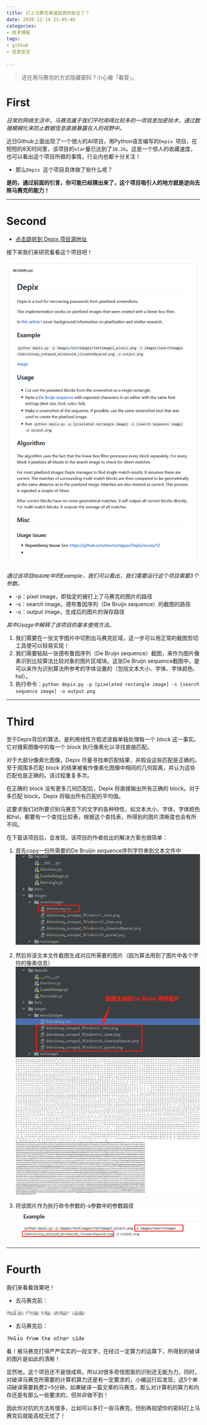 ```yaml
---
title: 打上马赛克难道就真的安全了？
date: 2020-12-14 23:45:40
categories:
- 技术博客
tags:
- github
- 信息安全

---
```


> 还在用马赛克的方式隐藏密码？小心被「看穿」。

# First

*日常的网络生活中，马赛克属于我们平时用得比较多的一项信息加密技术，通过数据模糊化来防止数据信息直接暴露在人的视野中。*

近日Github上面出现了一个很火的AI项目，用Python语言编写的`Depix `项目，在短短的8天时间里，该项目的`star`量已达到了`10.2k`。这是一个惊人的收藏速度，也可以看出这个项目所做的事情，行业内也都十分关注！

- 那么`Depix `这个项目具体做了些什么呢？

**是的，通过前面的引言，你可能已经猜出来了，这个项目吸引人的地方就是逆向去除马赛克的能力！**

---

# Second

- [点击跳转到 Depix 项目源地址](https://github.com/beurtschipper/Depix)

接下来我们来研究看看这个项目吧！

![image-20201214230037529](%E6%89%93%E4%B8%8A%E9%A9%AC%E8%B5%9B%E5%85%8B%E9%9A%BE%E9%81%93%E5%B0%B1%E7%9C%9F%E7%9A%84%E5%AE%89%E5%85%A8%E4%BA%86%EF%BC%9F/image-20201214230037529.png)

*通过该项目`README`中的Example，我们可以看出，我们需要运行这个项目需要3个参数。*

- -p：pixel image，即指定的被打上了马赛克的图片的路径
- -s：search image，德布鲁因序列（De Bruijn sequence）的截图的路径
- -o：output image，生成后的图片的保存路径

*其中Usage中解释了该项目的基本使用方法。*

1. 我们需要在一张文字图片中切割出马赛克区域，这一步可以用正常的截图剪切工具便可以轻易实现！
2. 我们需要粘贴一张德布鲁因序列（De Bruijn sequence）截图，来作为图片像素识别比较算法比较对象的图片区域块。这张De Bruijn sequence截图中，是可以来作为识别算法所参考的字体设置的（包括文本大小、字体、字体颜色、hsl）。
3. 执行命令：`python depix.py -p [pixelated rectangle image] -s [search sequence image] -o output.png`



---

# Third

至于Depix背后的算法，是利用线性方框滤波器单独处理每一个 block 这一事实。它对搜索图像中的每一个 block 执行像素化以寻找直接匹配。

对于大部分像素化图像，Depix 尽量寻找单匹配结果，并假设这些匹配是正确的。至于周围多匹配 block 的结果被看作像素化图像中相同的几何距离，并认为这些匹配也是正确的。该过程重复多次。

在正确的 block 没有更多几何匹配后，Depix 将直接输出所有正确的 block。对于多匹配 block，Depix 将输出所有匹配的平均值。

这要求我们对所要识别马赛克下的文字的各种特性，如文本大小、字体、字体颜色和hsl，都要有一个查找比较表，根据这个查找表，所得到的图片清晰度也会有所不同。

在下载该项目后，会发现，该项目的作者给出的解决方案也很简单：

1. 首先copy一份所需要的De Bruijin sequence序列字符串到文本文件中![image-20201214232516424](%E6%89%93%E4%B8%8A%E9%A9%AC%E8%B5%9B%E5%85%8B%E9%9A%BE%E9%81%93%E5%B0%B1%E7%9C%9F%E7%9A%84%E5%AE%89%E5%85%A8%E4%BA%86%EF%BC%9F/image-20201214232516424.png)

2. 然后将该文本文件截图生成对应所需要的图片（因为算法用到了图片中各个字符的像素信息）![image-20201214233257552](%E6%89%93%E4%B8%8A%E9%A9%AC%E8%B5%9B%E5%85%8B%E9%9A%BE%E9%81%93%E5%B0%B1%E7%9C%9F%E7%9A%84%E5%AE%89%E5%85%A8%E4%BA%86%EF%BC%9F/image-20201214233257552.png)![image-20201214232713411](%E6%89%93%E4%B8%8A%E9%A9%AC%E8%B5%9B%E5%85%8B%E9%9A%BE%E9%81%93%E5%B0%B1%E7%9C%9F%E7%9A%84%E5%AE%89%E5%85%A8%E4%BA%86%EF%BC%9F/image-20201214232713411.png)

3. 将该图片作为执行命令参数的-s参数中的参数路径![image-20201214233336778](%E6%89%93%E4%B8%8A%E9%A9%AC%E8%B5%9B%E5%85%8B%E9%9A%BE%E9%81%93%E5%B0%B1%E7%9C%9F%E7%9A%84%E5%AE%89%E5%85%A8%E4%BA%86%EF%BC%9F/image-20201214233336778.png)

---

# Fourth

我们来看看效果吧！

- 去马赛克前：

![image-20201214233620873](%E6%89%93%E4%B8%8A%E9%A9%AC%E8%B5%9B%E5%85%8B%E9%9A%BE%E9%81%93%E5%B0%B1%E7%9C%9F%E7%9A%84%E5%AE%89%E5%85%A8%E4%BA%86%EF%BC%9F/image-20201214233620873.png)

- 去马赛克后：

![image-20201214233708349](%E6%89%93%E4%B8%8A%E9%A9%AC%E8%B5%9B%E5%85%8B%E9%9A%BE%E9%81%93%E5%B0%B1%E7%9C%9F%E7%9A%84%E5%AE%89%E5%85%A8%E4%BA%86%EF%BC%9F/image-20201214233708349.png)

看！被马赛克打得严严实实的一段文字，在经过一定算力的运算下，所得到的破译的图片是如此的清晰！



显然地，这个项目还不是很成熟，所以对很多奇怪图案的识别还无能为力，同时，对破译马赛克所需要的计算机算力还是有一定要求的，小编运行后发现，这5个单词破译需要耗费2~5分钟。如果破译一篇文章的马赛克，那么对计算机的算力和内存还是有那么一些要求的，但并非做不到！

因此你对抗的方法有很多，比如可以多打一些马赛克，但别再指望你的密码打上马赛克后就能高枕无忧了！